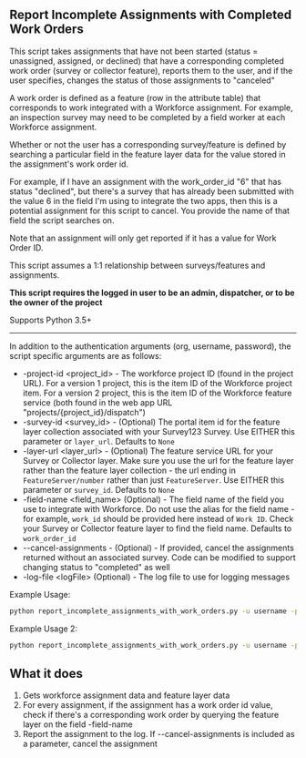 ## Report Incomplete Assignments with Completed Work Orders

This script takes assignments that have not been started (status = unassigned, assigned, or declined) that have a corresponding completed work order (survey or collector feature), reports them to the user, and if the user specifies, changes the status of those assignments to "canceled"

A work order is defined as a feature (row in the attribute table) that corresponds to work integrated with a Workforce assignment. For example, an inspection survey may need to be completed by a field worker at each Workforce assignment.

Whether or not the user has a corresponding survey/feature is defined by searching a particular field in the feature layer data for the value stored in the assignment's work order id.

For example, if I have an assignment with the work_order_id "6" that has status "declined", but there's a survey that has already been submitted with the value 6 in the field I'm using to integrate the two apps, then this is a potential assignment for this script to cancel. You provide the name of that field the script searches on.

Note that an assignment will only get reported if it has a value for Work Order ID.

This script assumes a 1:1 relationship between surveys/features and assignments.

**This script requires the logged in user to be an admin, dispatcher, or to be the owner of the project**

Supports Python 3.5+

----

In addition to the authentication arguments (org, username, password), the script specific arguments are as follows:

- -project-id \<project_id\> - The workforce project ID (found in the project URL). For a version 1 project, this is the item ID of the Workforce project item. For a version 2 project, this is the item ID of the Workforce feature service (both found in the web app URL "projects/{project_id}/dispatch")
- -survey-id \<survey_id\> - (Optional) The portal item id for the feature layer collection associated with your Survey123 Survey. Use EITHER this parameter or `layer_url`. Defaults to `None`
- -layer-url \<layer_url\> - (Optional) The feature service URL for your Survey or Collector layer. Make sure you use the url for the feature layer rather than the feature layer collection - the url ending in `FeatureServer/number` rather than just `FeatureServer`. Use EITHER this parameter or `survey_id`. Defaults to `None`
- -field-name \<field_name\> (Optional) - The field name of the field you use to integrate with Workforce. Do not use the alias for the field name - for example, `work_id` should be provided here instead of `Work ID`. Check your Survey or Collector feature layer to find the field name. Defaults to `work_order_id`
- --cancel-assignments - (Optional) - If provided, cancel the assignments returned without an associated survey. Code can be modified to support changing status to "completed" as well
- -log-file \<logFile\> (Optional) - The log file to use for logging messages

Example Usage:
```bash
python report_incomplete_assignments_with_work_orders.py -u username -p password -org https://arcgis.com -project-id faec0353ffe441e8ac5ef191083a3b58 -survey-id bc9033ba8f4c46b3ae7df0a7fd10b771 -field-name work_order_id --cancel-assignments
```

Example Usage 2:
```bash
python report_incomplete_assignments_with_work_orders.py -u username -p password -org https://arcgis.com -project-id faec0353ffe441e8ac5ef191083a3b58 -survey-id bc9033ba8f4c46b3ae7df0a7fd10b771 -field-name work_order_id
```

## What it does

 1. Gets workforce assignment data and feature layer data
 2. For every assignment, if the assignment has a work order id value, check if there's a corresponding work order by querying the feature layer on the field -field-name
 3. Report the assignment to the log. If --cancel-assignments is included as a parameter, cancel the assignment
